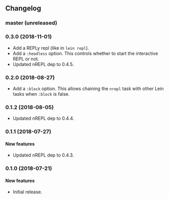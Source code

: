 ## Changelog

### master (unreleased)

### 0.3.0 (2018-11-01)

* Add a REPLy repl (like in `lein repl`).
* Add a `:headless` option. This controls whether to start the
interactive REPL or not.
* Updated nREPL dep to 0.4.5.

### 0.2.0 (2018-08-27)

* Add a `:block` option. This allows chaining the
`nrepl` task with other Lein tasks when `:block` is false.

### 0.1.2 (2018-08-05)

* Updated nREPL dep to 0.4.4.

### 0.1.1 (2018-07-27)

#### New features

* Updated nREPL dep to 0.4.3.

### 0.1.0 (2018-07-21)

#### New features

* Initial release.
